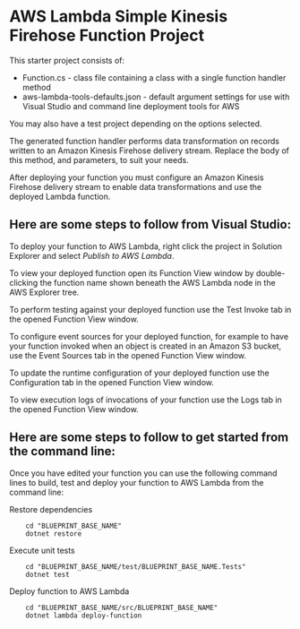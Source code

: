 # AWS Lambda Simple Kinesis Firehose Function Project

This starter project consists of:
* Function.cs - class file containing a class with a single function handler method
* aws-lambda-tools-defaults.json - default argument settings for use with Visual Studio and command line deployment tools for AWS

You may also have a test project depending on the options selected.

The generated function handler performs data transformation on records written to an Amazon Kinesis Firehose delivery stream. Replace the body of this method, and parameters, to suit your needs.

After deploying your function you must configure an Amazon Kinesis Firehose delivery stream to enable data transformations and use the deployed Lambda function.

## Here are some steps to follow from Visual Studio:

To deploy your function to AWS Lambda, right click the project in Solution Explorer and select *Publish to AWS Lambda*.

To view your deployed function open its Function View window by double-clicking the function name shown beneath the AWS Lambda node in the AWS Explorer tree.

To perform testing against your deployed function use the Test Invoke tab in the opened Function View window.

To configure event sources for your deployed function, for example to have your function invoked when an object is created in an Amazon S3 bucket, use the Event Sources tab in the opened Function View window.

To update the runtime configuration of your deployed function use the Configuration tab in the opened Function View window.

To view execution logs of invocations of your function use the Logs tab in the opened Function View window.

## Here are some steps to follow to get started from the command line:

Once you have edited your function you can use the following command lines to build, test and deploy your function to AWS Lambda from the command line:

Restore dependencies
```
    cd "BLUEPRINT_BASE_NAME"
    dotnet restore
```

Execute unit tests
```
    cd "BLUEPRINT_BASE_NAME/test/BLUEPRINT_BASE_NAME.Tests"
    dotnet test
```

Deploy function to AWS Lambda
```
    cd "BLUEPRINT_BASE_NAME/src/BLUEPRINT_BASE_NAME"
    dotnet lambda deploy-function
```
